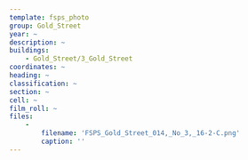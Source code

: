 ```yaml
---
template: fsps_photo
group: Gold_Street
year: ~
description: ~
buildings:
    - Gold_Street/3_Gold_Street
coordinates: ~
heading: ~
classification: ~
section: ~
cell: ~
film_roll: ~
files:
    -
        filename: 'FSPS_Gold_Street_014,_No_3,_16-2-C.png'
        caption: ''
---
```

